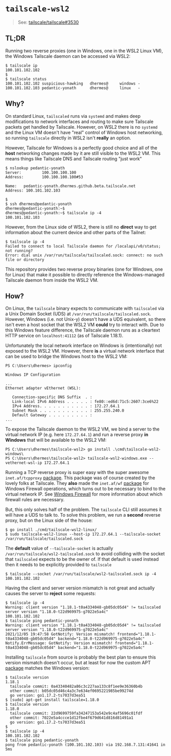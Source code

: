 # `tailscale-wsl2`

> See: [tailscale/tailscale#3530][5]

## TL;DR

Running two reverse proxies (one in Windows, one in the WSL2 Linux VM), the
Windows Tailscale daemon can be accessed via WSL2:

```
$ tailscale ip
100.101.102.102
$
$ tailscale status
100.101.102.102 suspicious-hawking   dhermes@     windows -
100.101.102.103 pedantic-yonath      dhermes@     linux   -
```

## Why?

On standard Linux, `tailscaled` runs via `systemd` and makes deep modifications
to network interfaces and routing to make sure Tailscale packets get handled
by Tailscale. However, on WSL2 there is no `systemd` and the Linux VM doesn't
have "real" control of Windows host networking, so running `tailscale` directly
in WSL2 isn't **really** an option.

However, Tailscale for Windows is a perfectly good choice and all of the
**host** networking changes made by it are still visible to the WSL2 VM.
This means things like Tailscale DNS and Tailscale routing "just work"

```
$ nslookup pedantic-yonath
Server:         100.100.100.100
Address:        100.100.100.100#53

Name:   pedantic-yonath.dhermes.github.beta.tailscale.net
Address: 100.101.102.103

$
$ ssh dhermes@pedantic-yonath
dhermes@pedantic-yonath:~$
dhermes@pedantic-yonath:~$ tailscale ip -4
100.101.102.103
```

However, from the Linux side of WSL2, there is still no **direct** way to
get information about the current device and other parts of the Tailnet:

```
$ tailscale ip -4
Failed to connect to local Tailscale daemon for /localapi/v0/status; not running?
Error: dial unix /var/run/tailscale/tailscaled.sock: connect: no such file or directory
```

This repository provides two reverse proxy binaries (one for Windows, one for
Linux) that make it possible to directly reference the Windows-managed
Tailscale daemon from inside the WSL2 VM.

## How?

On Linux, the `tailscale` binary expects to communicate with `tailscaled` via
a Unix Domain Socket (UDS) at `/var/run/tailscale/tailscaled.sock`. However,
Windows (i.e. not Unix-y) doesn't have a UDS equivalent, so there isn't even
a host socket that the WSL2 VM **could** try to interact with. Due to this
Windows feature difference, the Tailscale daemon runs as a cleartext HTTP
service on `localhost:41112` (as of Tailscale 1.18.1).

Unfortunately the local network interface on Windows is (intentionally) not
exposed to the WSL2 VM. However, there **is** a virtual network interface
that can be used to bridge the Windows host to the WSL2 VM:

```
PS C:\Users\dhermes> ipconfig

Windows IP Configuration

...
Ethernet adapter vEthernet (WSL):

   Connection-specific DNS Suffix  . :
   Link-local IPv6 Address . . . . . : fe80::ed6d:71c5:2607:3ce6%22
   IPv4 Address. . . . . . . . . . . : 172.27.64.1
   Subnet Mask . . . . . . . . . . . : 255.255.240.0
   Default Gateway . . . . . . . . . :
...
```

To expose the Tailscale daemon to the WSL2 VM, we bind a server to the
virtual network IP (e.g. here `172.27.64.1`) and run a reverse proxy
**in Windows** that will be available to the WSL2 VM:

```
PS C:\Users\dhermes\tailscale-wsl2> go install .\cmd\tailscale-wsl2-windows\
PS C:\Users\dhermes\tailscale-wsl2> tailscale-wsl2-windows.exe --vethernet-wsl-ip 172.27.64.1
```

Running a TCP reverse proxy is super easy with the super awesome
`inet.af/tcpproxy` [package][2]. This package was of course created by the
lovely folks at Tailscale. They **also** made the `inet.af/wf` [package][4] for
Windows Firewall operations, which turns out to be necessary to bind to
the virtual network IP. See [Windows Firewall][3] for more information about
which firewall rules are necessary.

But, this only solves half of the problem. The `tailscale` CLI still assumes
it will have a UDS to talk to. To solve this problem, we run a **second**
reverse proxy, but on the Linux side of the house:

```
$ go install ./cmd/tailscale-wsl2-linux/
$ sudo tailscale-wsl2-linux --host-ip 172.27.64.1 --tailscale-socket /var/run/tailscale/tailscaled.sock
```

The **default** value of `--tailscale-socket` is actually
`/var/run/tailscale/wsl2-tailscaled.sock` to avoid colliding with the socket
that `tailscaled` expects to be the owner of. If that default is used instead
then it needs to be explicitly provided to `tailscale`

```
$ tailscale --socket /var/run/tailscale/wsl2-tailscaled.sock ip -4
100.101.102.102
```

Having the client and server version mismatch is not great and actually
causes the server to **reject** some requests:

```
$ tailscale ip -4
Warning: client version "1.18.1-t0a4334048-gb05dc05d4" != tailscaled server version "1.18.0-t22d969975-g7022e5a4c"
100.101.102.102
$ tailscale ping pedantic-yonath
Warning: client version "1.18.1-t0a4334048-gb05dc05d4" != tailscaled server version "1.18.0-t22d969975-g7022e5a4c"
2021/12/05 19:47:58 GotNotify: Version mismatch! frontend="1.18.1-t0a4334048-gb05dc05d4" backend="1.18.0-t22d969975-g7022e5a4c"
Notify.ErrMessage: GotNotify: Version mismatch! frontend="1.18.1-t0a4334048-gb05dc05d4" backend="1.18.0-t22d969975-g7022e5a4c"
```

Installing `tailscale` from source is probably the best plan to ensure this
version mismatch doesn't occur, but at least for now the custom APT
[package][1] matches the Windows version:

```
$ tailscale version
1.18.1
  tailscale commit: 0a43340482a86c3c227aa133c8f1ee9e36360b4b
  other commit: b05dc05d46c4a3c7e634ef0695221985be99274d
  go version: go1.17.2-ts7037d3ea51
$ [sudo] apt-get install tailscale=1.18.0
$ tailscale version
1.18.0
  tailscale commit: 22d9699759fa34247153a542e9c4af5696c01fdf
  other commit: 7022e5a4ccce1d12fbe4f679d641d816d81491a1
  go version: go1.17.2-ts7037d3ea51
$
$ tailscale ip -4
100.101.102.102
$ tailscale ping pedantic-yonath
pong from pedantic-yonath (100.101.102.103) via 192.168.7.131:41641 in 5ms
```

[1]: https://tailscale.com/kb/1039/install-ubuntu-2004/
[2]: https://pkg.go.dev/inet.af/tcpproxy
[3]: WINDOWS_FIREWALL.md
[4]: https://pkg.go.dev/inet.af/wf
[5]: https://github.com/tailscale/tailscale/issues/3530
